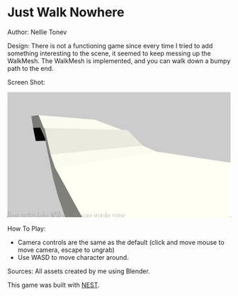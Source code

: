 # Just Walk Nowhere

Author: Nellie Tonev

Design: There is not a functioning game since every time I tried to add something interesting to the scene, it seemed to keep messing
up the WalkMesh. The WalkMesh is implemented, and you can walk down a bumpy path to the end.

Screen Shot:

![Screen Shot](game_screenshot.png)

How To Play:
* Camera controls are the same as the default (click and move mouse to move camera, escape to ungrab)
* Use WASD to move character around.

Sources: All assets created by me using Blender.

This game was built with [NEST](NEST.md).

